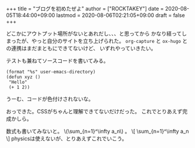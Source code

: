 +++
title = "ブログを初めたぜよ"
author = ["ROCKTAKEY"]
date = 2020-08-05T18:44:00+09:00
lastmod = 2020-08-06T02:21:05+09:00
draft = false
+++

どこかにアウトプット場所がないとあれだし、、、と思ってから
かなり経ってしまったが、やっと自分のサイトを立ち上げられた。
`org-capture` と `ox-hugo` との連携はまだまともにできてないけど、
いずれやっていきたい。

テストも兼ねてソースコードを書いてみる。

```emacs-lisp
(format "%s" user-emacs-directory)
(defun xyz ()
 "Hello"
 (+ 1 2))
```

うーむ、コードが色付けされないな。

おっできた。CSSがちゃんと理解できてないだけだった。
これでとりあえず完成かしら。

数式も書いてみないと。 \\(\sum\_{n=1}^\infty a\_n\\) 。
\\[
    \sum\_{n=1}^\infty  a\_n
  \\]
physicsは使えないが、とりあえずこれでいこう。

